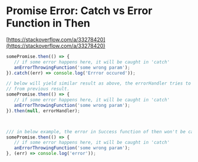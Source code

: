 # Promise Error: Catch vs Error Function in Then

[https://stackoverflow.com/a/33278420](https://stackoverflow.com/a/33278420)

```javascript
somePromise.then(() => {
   // if some error happens here, it will be caught in 'catch'
   anErrorThrowingFunction('some wrong param');
}).catch((err) => console.log('Errror occured'));

// below will yield similar result as above, the errorHandler tries to catch any unhandled error
// from previous result.
somePromise.then(() => {
   // if some error happens here, it will be caught in 'catch'
   anErrorThrowingFunction('some wrong param');
}).then(null, errorHandler);



/// in below example, the error in Success function of then won't be caught
somePromise.then(() => {
   // if some error happens here, it will be caught in 'catch'
   anErrorThrowingFunction('some wrong param');
}, (err) => console.log('error'));
```

